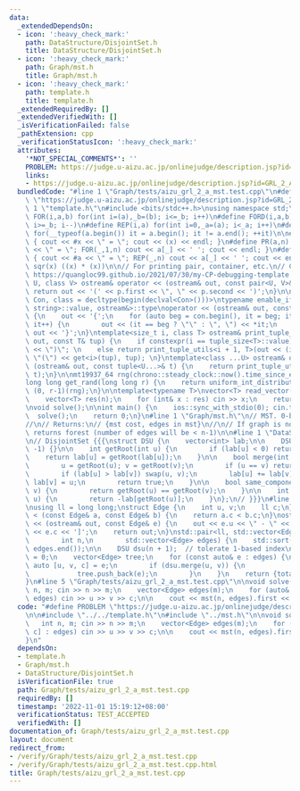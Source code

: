 ```yaml
---
data:
  _extendedDependsOn:
  - icon: ':heavy_check_mark:'
    path: DataStructure/DisjointSet.h
    title: DataStructure/DisjointSet.h
  - icon: ':heavy_check_mark:'
    path: Graph/mst.h
    title: Graph/mst.h
  - icon: ':heavy_check_mark:'
    path: template.h
    title: template.h
  _extendedRequiredBy: []
  _extendedVerifiedWith: []
  _isVerificationFailed: false
  _pathExtension: cpp
  _verificationStatusIcon: ':heavy_check_mark:'
  attributes:
    '*NOT_SPECIAL_COMMENTS*': ''
    PROBLEM: https://judge.u-aizu.ac.jp/onlinejudge/description.jsp?id=GRL_2_A
    links:
    - https://judge.u-aizu.ac.jp/onlinejudge/description.jsp?id=GRL_2_A
  bundledCode: "#line 1 \"Graph/tests/aizu_grl_2_a_mst.test.cpp\"\n#define PROBLEM\
    \ \"https://judge.u-aizu.ac.jp/onlinejudge/description.jsp?id=GRL_2_A\"\n\n#line\
    \ 1 \"template.h\"\n#include <bits/stdc++.h>\nusing namespace std;\n\n#define\
    \ FOR(i,a,b) for(int i=(a),_b=(b); i<=_b; i++)\n#define FORD(i,a,b) for(int i=(a),_b=(b);\
    \ i>=_b; i--)\n#define REP(i,a) for(int i=0,_a=(a); i<_a; i++)\n#define EACH(it,a)\
    \ for(__typeof(a.begin()) it = a.begin(); it != a.end(); ++it)\n\n#define DEBUG(x)\
    \ { cout << #x << \" = \"; cout << (x) << endl; }\n#define PR(a,n) { cout << #a\
    \ << \" = \"; FOR(_,1,n) cout << a[_] << ' '; cout << endl; }\n#define PR0(a,n)\
    \ { cout << #a << \" = \"; REP(_,n) cout << a[_] << ' '; cout << endl; }\n\n#define\
    \ sqr(x) ((x) * (x))\n\n// For printing pair, container, etc.\n// Copied from\
    \ https://quangloc99.github.io/2021/07/30/my-CP-debugging-template.html\ntemplate<class\
    \ U, class V> ostream& operator << (ostream& out, const pair<U, V>& p) {\n   \
    \ return out << '(' << p.first << \", \" << p.second << ')';\n}\n\ntemplate<class\
    \ Con, class = decltype(begin(declval<Con>()))>\ntypename enable_if<!is_same<Con,\
    \ string>::value, ostream&>::type\noperator << (ostream& out, const Con& con)\
    \ {\n    out << '{';\n    for (auto beg = con.begin(), it = beg; it != con.end();\
    \ it++) {\n        out << (it == beg ? \"\" : \", \") << *it;\n    }\n    return\
    \ out << '}';\n}\ntemplate<size_t i, class T> ostream& print_tuple_utils(ostream&\
    \ out, const T& tup) {\n    if constexpr(i == tuple_size<T>::value) return out\
    \ << \")\"; \n    else return print_tuple_utils<i + 1, T>(out << (i ? \", \" :\
    \ \"(\") << get<i>(tup), tup); \n}\ntemplate<class ...U> ostream& operator <<\
    \ (ostream& out, const tuple<U...>& t) {\n    return print_tuple_utils<0, tuple<U...>>(out,\
    \ t);\n}\n\nmt19937_64 rng(chrono::steady_clock::now().time_since_epoch().count());\n\
    long long get_rand(long long r) {\n    return uniform_int_distribution<long long>\
    \ (0, r-1)(rng);\n}\n\ntemplate<typename T>\nvector<T> read_vector(int n) {\n\
    \    vector<T> res(n);\n    for (int& x : res) cin >> x;\n    return res;\n}\n\
    \nvoid solve();\n\nint main() {\n    ios::sync_with_stdio(0); cin.tie(0);\n  \
    \  solve();\n    return 0;\n}\n#line 1 \"Graph/mst.h\"\n// MST. 0-based index\n\
    //\n// Returns:\n// {mst cost, edges in mst}\n//\n// If graph is not connected,\
    \ returns forest (number of edges will be < n-1)\n\n#line 1 \"DataStructure/DisjointSet.h\"\
    \n// DisjointSet {{{\nstruct DSU {\n    vector<int> lab;\n\n    DSU(int n) : lab(n+1,\
    \ -1) {}\n\n    int getRoot(int u) {\n        if (lab[u] < 0) return u;\n    \
    \    return lab[u] = getRoot(lab[u]);\n    }\n\n    bool merge(int u, int v) {\n\
    \        u = getRoot(u); v = getRoot(v);\n        if (u == v) return false;\n\
    \        if (lab[u] > lab[v]) swap(u, v);\n        lab[u] += lab[v];\n       \
    \ lab[v] = u;\n        return true;\n    }\n\n    bool same_component(int u, int\
    \ v) {\n        return getRoot(u) == getRoot(v);\n    }\n\n    int component_size(int\
    \ u) {\n        return -lab[getRoot(u)];\n    }\n};\n// }}}\n#line 9 \"Graph/mst.h\"\
    \nusing ll = long long;\nstruct Edge {\n    int u, v;\n    ll c;\n};\nbool operator\
    \ < (const Edge& a, const Edge& b) {\n    return a.c < b.c;\n}\nostream& operator\
    \ << (ostream& out, const Edge& e) {\n    out << e.u << \" - \" << e.v << \" [\"\
    \ << e.c << ']';\n    return out;\n}\nstd::pair<ll, std::vector<Edge>> mst(\n\
    \        int n,\n        std::vector<Edge> edges) {\n    std::sort(edges.begin(),\
    \ edges.end());\n\n    DSU dsu(n + 1);  // tolerate 1-based index\n    ll total\
    \ = 0;\n    vector<Edge> tree;\n    for (const auto& e : edges) {\n        const\
    \ auto [u, v, c] = e;\n        if (dsu.merge(u, v)) {\n            total += c;\n\
    \            tree.push_back(e);\n        }\n    }\n    return {total, tree};\n\
    }\n#line 5 \"Graph/tests/aizu_grl_2_a_mst.test.cpp\"\n\nvoid solve() {\n    int\
    \ n, m; cin >> n >> m;\n    vector<Edge> edges(m);\n    for (auto& [u, v, c] :\
    \ edges) cin >> u >> v >> c;\n\n    cout << mst(n, edges).first << endl;\n}\n"
  code: "#define PROBLEM \"https://judge.u-aizu.ac.jp/onlinejudge/description.jsp?id=GRL_2_A\"\
    \n\n#include \"../../template.h\"\n#include \"../mst.h\"\n\nvoid solve() {\n \
    \   int n, m; cin >> n >> m;\n    vector<Edge> edges(m);\n    for (auto& [u, v,\
    \ c] : edges) cin >> u >> v >> c;\n\n    cout << mst(n, edges).first << endl;\n\
    }\n"
  dependsOn:
  - template.h
  - Graph/mst.h
  - DataStructure/DisjointSet.h
  isVerificationFile: true
  path: Graph/tests/aizu_grl_2_a_mst.test.cpp
  requiredBy: []
  timestamp: '2022-11-01 15:19:12+08:00'
  verificationStatus: TEST_ACCEPTED
  verifiedWith: []
documentation_of: Graph/tests/aizu_grl_2_a_mst.test.cpp
layout: document
redirect_from:
- /verify/Graph/tests/aizu_grl_2_a_mst.test.cpp
- /verify/Graph/tests/aizu_grl_2_a_mst.test.cpp.html
title: Graph/tests/aizu_grl_2_a_mst.test.cpp
---
```

